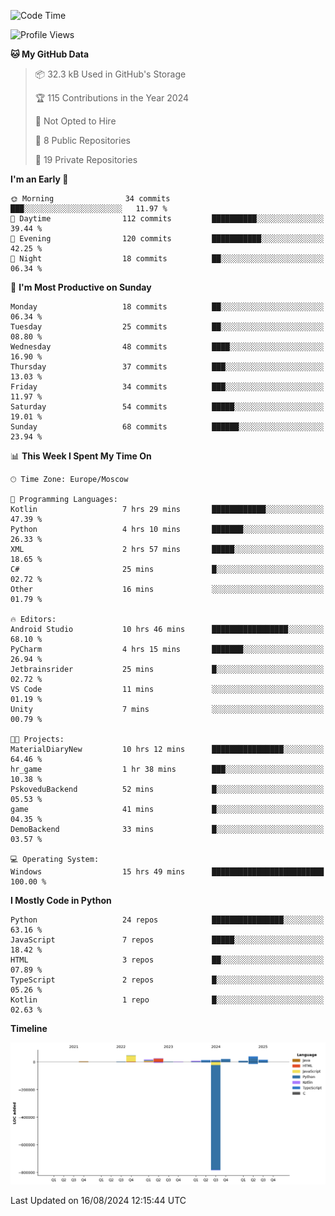 <!--START_SECTION:waka-->
![Code Time](http://img.shields.io/badge/Code%20Time-464%20hrs%2017%20mins-blue)

![Profile Views](http://img.shields.io/badge/Profile%20Views-7-blue)

**🐱 My GitHub Data** 

> 📦 32.3 kB Used in GitHub's Storage 
 > 
> 🏆 115 Contributions in the Year 2024
 > 
> 🚫 Not Opted to Hire
 > 
> 📜 8 Public Repositories 
 > 
> 🔑 19 Private Repositories 
 > 
**I'm an Early 🐤** 

```text
🌞 Morning                34 commits          ███░░░░░░░░░░░░░░░░░░░░░░   11.97 % 
🌆 Daytime                112 commits         ██████████░░░░░░░░░░░░░░░   39.44 % 
🌃 Evening                120 commits         ███████████░░░░░░░░░░░░░░   42.25 % 
🌙 Night                  18 commits          ██░░░░░░░░░░░░░░░░░░░░░░░   06.34 % 
```
📅 **I'm Most Productive on Sunday** 

```text
Monday                   18 commits          ██░░░░░░░░░░░░░░░░░░░░░░░   06.34 % 
Tuesday                  25 commits          ██░░░░░░░░░░░░░░░░░░░░░░░   08.80 % 
Wednesday                48 commits          ████░░░░░░░░░░░░░░░░░░░░░   16.90 % 
Thursday                 37 commits          ███░░░░░░░░░░░░░░░░░░░░░░   13.03 % 
Friday                   34 commits          ███░░░░░░░░░░░░░░░░░░░░░░   11.97 % 
Saturday                 54 commits          █████░░░░░░░░░░░░░░░░░░░░   19.01 % 
Sunday                   68 commits          ██████░░░░░░░░░░░░░░░░░░░   23.94 % 
```


📊 **This Week I Spent My Time On** 

```text
🕑︎ Time Zone: Europe/Moscow

💬 Programming Languages: 
Kotlin                   7 hrs 29 mins       ████████████░░░░░░░░░░░░░   47.39 % 
Python                   4 hrs 10 mins       ███████░░░░░░░░░░░░░░░░░░   26.33 % 
XML                      2 hrs 57 mins       █████░░░░░░░░░░░░░░░░░░░░   18.65 % 
C#                       25 mins             █░░░░░░░░░░░░░░░░░░░░░░░░   02.72 % 
Other                    16 mins             ░░░░░░░░░░░░░░░░░░░░░░░░░   01.79 % 

🔥 Editors: 
Android Studio           10 hrs 46 mins      █████████████████░░░░░░░░   68.10 % 
PyCharm                  4 hrs 15 mins       ███████░░░░░░░░░░░░░░░░░░   26.94 % 
Jetbrainsrider           25 mins             █░░░░░░░░░░░░░░░░░░░░░░░░   02.72 % 
VS Code                  11 mins             ░░░░░░░░░░░░░░░░░░░░░░░░░   01.19 % 
Unity                    7 mins              ░░░░░░░░░░░░░░░░░░░░░░░░░   00.79 % 

🐱‍💻 Projects: 
MaterialDiaryNew         10 hrs 12 mins      ████████████████░░░░░░░░░   64.46 % 
hr_game                  1 hr 38 mins        ███░░░░░░░░░░░░░░░░░░░░░░   10.38 % 
PskoveduBackend          52 mins             █░░░░░░░░░░░░░░░░░░░░░░░░   05.53 % 
game                     41 mins             █░░░░░░░░░░░░░░░░░░░░░░░░   04.35 % 
DemoBackend              33 mins             █░░░░░░░░░░░░░░░░░░░░░░░░   03.57 % 

💻 Operating System: 
Windows                  15 hrs 49 mins      █████████████████████████   100.00 % 
```

**I Mostly Code in Python** 

```text
Python                   24 repos            ████████████████░░░░░░░░░   63.16 % 
JavaScript               7 repos             █████░░░░░░░░░░░░░░░░░░░░   18.42 % 
HTML                     3 repos             ██░░░░░░░░░░░░░░░░░░░░░░░   07.89 % 
TypeScript               2 repos             █░░░░░░░░░░░░░░░░░░░░░░░░   05.26 % 
Kotlin                   1 repo              █░░░░░░░░░░░░░░░░░░░░░░░░   02.63 % 
```



**Timeline**

![Lines of Code chart](https://raw.githubusercontent.com/adlemx/adlemx/main/assets/bar_graph.png)


 Last Updated on 16/08/2024 12:15:44 UTC
<!--END_SECTION:waka-->
